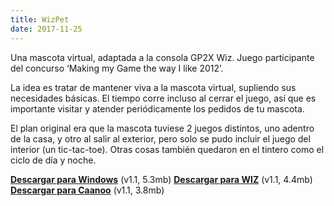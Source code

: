 ```yaml
---
title: WizPet
date: 2017-11-25
---
```


Una mascota virtual, adaptada a la consola GP2X Wiz. Juego participante del concurso ‘Making my Game the way I like 2012’.

La idea es tratar de mantener viva a la mascota virtual, supliendo sus necesidades básicas. El tiempo corre incluso al cerrar el juego, así que es importante visitar y atender periódicamente los pedidos de tu mascota.

El plan original era que la mascota tuviese 2 juegos distintos, uno adentro de la casa, y otro al salir al exterior, pero solo se pudo incluir el juego del interior (un tic-tac-toe). Otras cosas también quedaron en el tintero como el ciclo de día y noche.

[__Descargar para Windows__](http://files.torresbaldi.com/wizpet-1.1-windows.zip) (v1.1, 5.3mb)
[__Descargar para WIZ__](http://files.torresbaldi.com/wizpet-1.1-wiz.zip) (v1.1, 4.4mb)
[__Descargar para Caanoo__](http://files.torresbaldi.com/wizpet-1.1-caanoo.zip) (v1.1, 3.8mb)
